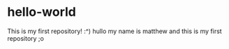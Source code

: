 # hello-world
This is my first repository! :^)
hullo
my name is matthew and this is my first repository ;o
